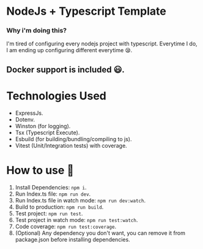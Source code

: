 # NodeJs + Typescript Template

### Why i'm doing this?
I'm tired of configuring every nodejs project with typescript. Everytime I do, I am ending up configuring different everytime 😪.

## Docker support is included 😃.

# Technologies Used
- ExpressJs.
- Dotenv.
- Winston (for logging).
- Tsx (Typescript Execute).
- Esbuild (for building/bundling/compiling to js).
- Vitest (Unit/Integration tests) with coverage.

# How to use 🤔
1. Install Dependencies: `npm i`.
1. Run Index.ts file: `npm run dev`.
1. Run Index.ts file in watch mode: `npm run dev:watch`.
1. Build to production: `npm run build`.
1. Test project: `npm run test`.
1. Test project in watch mode: `npm run test:watch`.
1. Code coverage: `npm run test:coverage`.
1. (Optional) Any dependency you don't want, you can remove it from package.json before installing dependencies.